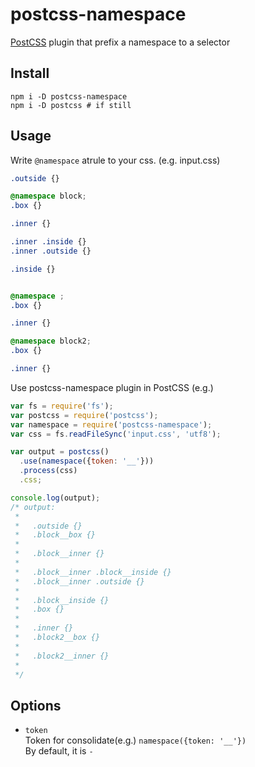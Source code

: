 # postcss-namespace

[PostCSS](https://github.com/postcss/postcss) plugin that prefix a namespace to a selector

## Install

```
npm i -D postcss-namespace
npm i -D postcss # if still
```

## Usage

Write `@namespace` atrule to your css.
(e.g. input.css)
```css
.outside {}

@namespace block;
.box {}

.inner {}

.inner .inside {}
.inner .outside {}

.inside {}


@namespace ;
.box {}

.inner {}

@namespace block2;
.box {}

.inner {}

```

Use postcss-namespace plugin in PostCSS
(e.g.)
```javascript
var fs = require('fs');
var postcss = require('postcss');
var namespace = require('postcss-namespace');
var css = fs.readFileSync('input.css', 'utf8');

var output = postcss()
  .use(namespace({token: '__'}))
  .process(css)
  .css;

console.log(output);
/* output:
 *
 *   .outside {}
 *   .block__box {}
 *
 *   .block__inner {}
 *
 *   .block__inner .block__inside {}
 *   .block__inner .outside {}
 *
 *   .block__inside {}
 *   .box {}
 *
 *   .inner {}
 *   .block2__box {}
 *
 *   .block2__inner {}
 *
 */
```

## Options

- `token`  
  Token for consolidate(e.g.) `namespace({token: '__'})`  
  By default, it is `-`
